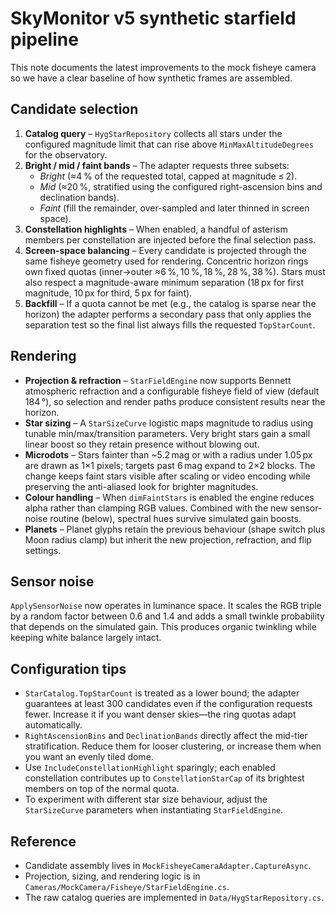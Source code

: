 # SkyMonitor v5 synthetic starfield pipeline

This note documents the latest improvements to the mock fisheye camera so we have a clear baseline of how synthetic frames are assembled.

## Candidate selection

1. **Catalog query** – `HygStarRepository` collects all stars under the configured magnitude limit that can rise above `MinMaxAltitudeDegrees` for the observatory.
2. **Bright / mid / faint bands** – The adapter requests three subsets:
   - *Bright* (≈4 % of the requested total, capped at magnitude ≤ 2).
   - *Mid* (≈20 %, stratified using the configured right-ascension bins and declination bands).
   - *Faint* (fill the remainder, over-sampled and later thinned in screen space).
3. **Constellation highlights** – When enabled, a handful of asterism members per constellation are injected before the final selection pass.
4. **Screen-space balancing** – Every candidate is projected through the same fisheye geometry used for rendering. Concentric horizon rings own fixed quotas (inner→outer ≈6 %, 10 %, 18 %, 28 %, 38 %). Stars must also respect a magnitude-aware minimum separation (18 px for first magnitude, 10 px for third, 5 px for faint).
5. **Backfill** – If a quota cannot be met (e.g., the catalog is sparse near the horizon) the adapter performs a secondary pass that only applies the separation test so the final list always fills the requested `TopStarCount`.

## Rendering

- **Projection & refraction** – `StarFieldEngine` now supports Bennett atmospheric refraction and a configurable fisheye field of view (default 184 °), so selection and render paths produce consistent results near the horizon.
- **Star sizing** – A `StarSizeCurve` logistic maps magnitude to radius using tunable min/max/transition parameters. Very bright stars gain a small linear boost so they retain presence without blowing out.
- **Microdots** – Stars fainter than ~5.2 mag or with a radius under 1.05 px are drawn as 1×1 pixels; targets past 6 mag expand to 2×2 blocks. The change keeps faint stars visible after scaling or video encoding while preserving the anti-aliased look for brighter magnitudes.
- **Colour handling** – When `dimFaintStars` is enabled the engine reduces alpha rather than clamping RGB values. Combined with the new sensor-noise routine (below), spectral hues survive simulated gain boosts.
- **Planets** – Planet glyphs retain the previous behaviour (shape switch plus Moon radius clamp) but inherit the new projection, refraction, and flip settings.

## Sensor noise

`ApplySensorNoise` now operates in luminance space. It scales the RGB triple by a random factor between 0.6 and 1.4 and adds a small twinkle probability that depends on the simulated gain. This produces organic twinkling while keeping white balance largely intact.

## Configuration tips

- `StarCatalog.TopStarCount` is treated as a lower bound; the adapter guarantees at least 300 candidates even if the configuration requests fewer. Increase it if you want denser skies—the ring quotas adapt automatically.
- `RightAscensionBins` and `DeclinationBands` directly affect the mid-tier stratification. Reduce them for looser clustering, or increase them when you want an evenly tiled dome.
- Use `IncludeConstellationHighlight` sparingly; each enabled constellation contributes up to `ConstellationStarCap` of its brightest members on top of the normal quota.
- To experiment with different star size behaviour, adjust the `StarSizeCurve` parameters when instantiating `StarFieldEngine`.

## Reference

- Candidate assembly lives in `MockFisheyeCameraAdapter.CaptureAsync`.
- Projection, sizing, and rendering logic is in `Cameras/MockCamera/Fisheye/StarFieldEngine.cs`.
- The raw catalog queries are implemented in `Data/HygStarRepository.cs`.
